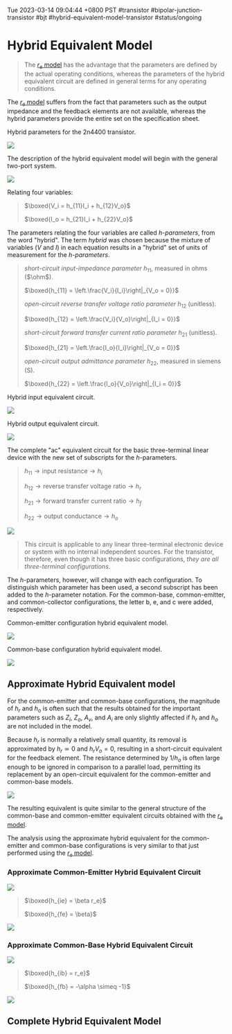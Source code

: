 Tue 2023-03-14 09:04:44 +0800 PST
#transistor #bipolar-junction-transistor #bjt #hybrid-equivalent-model-transistor
#status/ongoing

# Hybrid Equivalent Model

> The [$r_e$ model](634c6884.md) has the advantage that the parameters are defined by the actual operating conditions, whereas the parameters of the hybrid equivalent circuit are defined in general terms for any operating conditions.

The [$r_e$ model](634c6884.md) suffers from the fact that parameters such as the output impedance and the feedback elements are not available, whereas the hybrid parameters provide the entire set on the specification sheet.

Hybrid parameters for the 2n4400 transistor.

![](./media/2n4400-transistor-hybrid-parameters.png)

The description of the hybrid equivalent model will begin with the general two-port system.

![](./media/two-port-system.png)

Relating four variables:

> $\boxed{V_i = h_{11}I_i + h_{12}V_o}$
>
> $\boxed{I_o = h_{21}I_i + h_{22}V_o}$

The parameters relating the four variables are called *h-parameters*, from the word "hybrid". The term *hybrid* was chosen because the mixture of variables ($V$ and $I$) in each equation results in a "hybrid" set of units of measurement for the *h-parameters*.

> *short-circuit input-impedance parameter* $h_{11}$, measured in ohms ($\ohm$).
>
> $\boxed{h_{11} = \left.\frac{V_i}{I_i}\right|_{V_o = 0}}$
>
> *open-circuit reverse transfer voltage ratio parameter* $h_{12}$ (unitless).
>
> $\boxed{h_{12} = \left.\frac{V_i}{V_o}\right|_{I_i = 0}}$
>
> *short-circuit forward transfer current ratio parameter* $h_{21}$ (unitless).
>
> $\boxed{h_{21} = \left.\frac{I_o}{I_i}\right|_{V_o = 0}}$
>
> *open-circuit output admittance parameter* $h_{22}$, measured in siemens (S).
>
> $\boxed{h_{22} = \left.\frac{I_o}{V_o}\right|_{I_i = 0}}$

Hybrid input equivalent circuit.

![](./media/hybrid-input-equivalent-circuit.png)

Hybrid output equivalent circuit.

![](./media/hybrid-output-equivalent-circuit.png)

The complete "ac" equivalent circuit for the basic three-terminal linear device with the new set of subscripts for the *h*-parameters.

> $\displaystyle h_{11} \rightarrow \text{input resistance} \rightarrow h_i$
>
> $\displaystyle h_{12} \rightarrow \text{reverse transfer voltage ratio} \rightarrow h_r$
>
> $\displaystyle h_{21} \rightarrow \text{forward transfer current ratio} \rightarrow h_f$
>
> $\displaystyle h_{22} \rightarrow \text{output conductance} \rightarrow h_o$

![](./media/complete-hybrid-equivalent-circuit.png)

> This circuit is applicable to any linear three-terminal electronic device or system with no internal independent sources. For the transistor, therefore, even though it has three basic configurations, *they are all three-terminal configurations*.

The *h*-parameters, however, will change with each configuration. To distinguish which parameter has been used, a second subscript has been added to the *h*-parameter notation. For the common-base, common-emitter, and common-collector configurations, the letter b, e, and c were added, respectively.

Common-emitter configuration hybrid equivalent model.

![](./media/common-emitter-configuration-hybrid-model.png)

Common-base configuration hybrid equivalent model.

![](./media/common-base-configuration-hybrid-model.png)

## Approximate Hybrid Equivalent model

For the common-emitter and common-base configurations, the magnitude of $h_r$ and $h_o$ is often such that the results obtained for the important parameters such as $Z_i$, $Z_o$, $A_v$, and $A_i$ are only slightly affected if $h_r$ and $h_o$ are not included in the model.

Because $h_r$ is normally a relatively small quantity, its removal is approximated by $h_r \simeq 0$ and $h_r V_o = 0$, resulting in a short-circuit equivalent for the feedback element. The resistance determined by $1/h_o$ is often large enough to be ignored in comparison to a parallel load, permitting its replacement by an open-circuit equivalent for the common-emitter and common-base models.

![](./media/approximate-hybrid-equivalent-circuit.png)

The resulting equivalent is quite similar to the general structure of the common-base and common-emitter equivalent circuits obtained with the [$r_e$ model](634c6884.md).

The analysis using the approximate hybrid equivalent for the common-emitter and common-base configurations is very similar to that just performed using the [$r_e$ model](634c6884.md).

### Approximate Common-Emitter Hybrid Equivalent Circuit

![](./media/common-emitter-hybrid-versus-re-model.png)

> $\boxed{h_{ie} = \beta r_e}$
>
> $\boxed{h_{fe} = \beta}$

![](./media/approximate-common-emitter-hybrid-equivalent-circuit.png)

### Approximate Common-Base Hybrid Equivalent Circuit

![](./media/common-base-hybrid-versus-re-model.png)

> $\boxed{h_{ib} = r_e}$
>
> $\boxed{h_{fb} = -\alpha \simeq -1}$

![](./media/approximate-common-base-hybrid-equivalent-circuit.png)

## Complete Hybrid Equivalent Model
